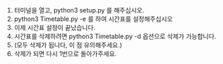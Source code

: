 1. 터미널을 열고, python3 setup.py 를 해주십시오.
2. python3 Timetable.py -e 를 하여 시간표를 설정해주십시오
3. 이제 시간표 설정이 끝났습니다.
4. 시간표를 삭제하려면 python3 Timetable.py -d 옵션으로 삭제가 가능합니다.
5. (모두 삭제가 됩니다, 이 점 유의해주세요.)
6. 삭제가 되면 다시 1번으로 돌아가주세요.
